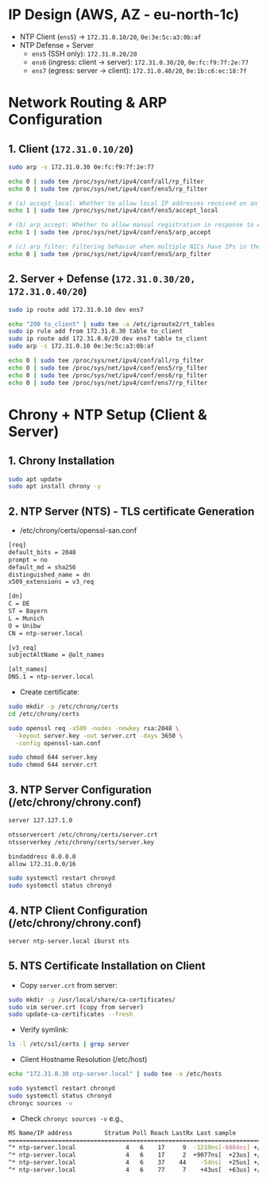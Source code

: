 # IP Design (AWS, AZ - eu-north-1c)

- NTP Client (`ens5`) → `172.31.0.10/20`, `0e:3e:5c:a3:0b:af`
- NTP Defense + Server
  - `ens5` (SSH only): `172.31.0.20/20`
  - `ens6` (ingress: client → server): `172.31.0.30/20`, `0e:fc:f9:7f:2e:77`  
  - `ens7` (egress: server → client): `172.31.0.40/20`, `0e:1b:c6:ec:18:7f`

# Network Routing & ARP Configuration

## 1. Client (`172.31.0.10/20`)

```bash
sudo arp -s 172.31.0.30 0e:fc:f9:7f:2e:77
```

```bash
echo 0 | sudo tee /proc/sys/net/ipv4/conf/all/rp_filter
echo 0 | sudo tee /proc/sys/net/ipv4/conf/ens5/rp_filter

# (a) accept_local: Whether to allow local IP addresses received on an external interface
echo 1 | sudo tee /proc/sys/net/ipv4/conf/ens5/accept_local

# (b) arp_accept: Whether to allow manual registration in response to ARP requests
echo 1 | sudo tee /proc/sys/net/ipv4/conf/ens5/arp_accept

# (c) arp_filter: Filtering behavior when multiple NICs have IPs in the same subnet
echo 0 | sudo tee /proc/sys/net/ipv4/conf/ens5/arp_filter
```

## 2. Server + Defense (`172.31.0.30/20, 172.31.0.40/20`)

```bash
sudo ip route add 172.31.0.10 dev ens7
```

```bash
echo "200 to_client" | sudo tee -a /etc/iproute2/rt_tables
sudo ip rule add from 172.31.0.30 table to_client
sudo ip route add 172.31.0.0/20 dev ens7 table to_client
sudo arp -s 172.31.0.10 0e:3e:5c:a3:0b:af
```

```bash
echo 0 | sudo tee /proc/sys/net/ipv4/conf/all/rp_filter
echo 0 | sudo tee /proc/sys/net/ipv4/conf/ens5/rp_filter
echo 0 | sudo tee /proc/sys/net/ipv4/conf/ens6/rp_filter
echo 0 | sudo tee /proc/sys/net/ipv4/conf/ens7/rp_filter
```

# Chrony + NTP Setup (Client & Server)

## 1. Chrony Installation

```bash
sudo apt update
sudo apt install chrony -y
```

## 2. NTP Server (NTS) - TLS certificate Generation

- /etc/chrony/certs/openssl-san.conf

```bash
[req]
default_bits = 2048
prompt = no
default_md = sha256
distinguished_name = dn
x509_extensions = v3_req

[dn]
C = DE
ST = Bayern
L = Munich
O = Unibw
CN = ntp-server.local

[v3_req]
subjectAltName = @alt_names

[alt_names]
DNS.1 = ntp-server.local
```

- Create certificate:
  
```bash
sudo mkdir -p /etc/chrony/certs
cd /etc/chrony/certs

sudo openssl req -x509 -nodes -newkey rsa:2048 \
  -keyout server.key -out server.crt -days 3650 \
  -config openssl-san.conf
```

```bash
sudo chmod 644 server.key
sudo chmod 644 server.crt
```

## 3. NTP Server Configuration (/etc/chrony/chrony.conf)

```bash
server 127.127.1.0

ntsservercert /etc/chrony/certs/server.crt
ntsserverkey /etc/chrony/certs/server.key

bindaddress 0.0.0.0
allow 172.31.0.0/16
```

```bash
sudo systemctl restart chronyd
sudo systemctl status chronyd
```

## 4. NTP Client Configuration (/etc/chrony/chrony.conf)

```bash
server ntp-server.local iburst nts
```

## 5. NTS Certificate Installation on Client
   
- Copy ```server.crt``` from server:

```bash
sudo mkdir -p /usr/local/share/ca-certificates/
sudo vim server.crt (copy from server)
sudo update-ca-certificates --fresh
```

- Verify symlink:

```bash
ls -l /etc/ssl/certs | grep server
```
  
- Client Hostname Resolution (/etc/host)

```bash
echo "172.31.0.30 ntp-server.local" | sudo tee -a /etc/hosts
```

```bash
sudo systemctl restart chronyd
sudo systemctl status chronyd
chronyc sources -v
```

- Check `chronyc sources -v`
e.g.,
```bash
MS Name/IP address         Stratum Poll Reach LastRx Last sample               
===============================================================================
^* ntp-server.local              4   6    17     9  -1219ns[-6804ns] +/-  470us
^* ntp-server.local              4   6    17     2  +9077ns[  +23us] +/-  471us
^* ntp-server.local              4   6    37    44    -54ns[  +25us] +/-  286us
^* ntp-server.local              4   6    77     7    +43us[  +63us] +/-  347us
```

